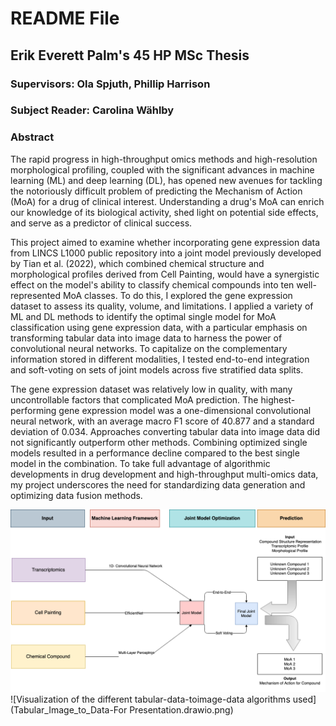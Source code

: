 # README File
## Erik Everett Palm's 45 HP MSc Thesis
### Supervisors: Ola Spjuth, Phillip Harrison
### Subject Reader: Carolina Wählby
### Abstract
The rapid progress in high-throughput omics methods and high-resolution morphological profiling, coupled with the significant advances in machine learning (ML) and deep learning (DL), has opened new avenues for tackling the notoriously difficult problem of predicting the Mechanism of Action (MoA) for a drug of clinical interest. Understanding a drug's MoA can enrich our knowledge of its biological activity, shed light on potential side effects, and serve as a predictor of clinical success.

This project aimed to examine whether incorporating gene expression data from LINCS L1000 public repository into a joint model previously developed by Tian et al. (2022), which combined chemical structure and morphological profiles derived from Cell Painting, would have a synergistic effect on the model's ability to classify chemical compounds into ten well-represented MoA classes. To do this, I explored the gene expression dataset to assess its quality, volume, and limitations. I applied a variety of ML and DL methods to identify the optimal single model for MoA classification using gene expression data, with a particular emphasis on transforming tabular data into image data to harness the power of convolutional neural networks. To capitalize on the complementary information stored in different modalities, I tested end-to-end integration and soft-voting on sets of joint models across five stratified data splits.

The gene expression dataset was relatively low in quality, with many uncontrollable factors that complicated MoA prediction. The highest-performing gene expression model was a one-dimensional convolutional neural network, with an average macro F1 score of 40.877 and a standard deviation of 0.034. Approaches converting tabular data into image data did not significantly outperform other methods. Combining optimized single models resulted in a performance decline compared to the best single model in the combination. To take full advantage of algorithmic developments in drug development and high-throughput multi-omics data, my project underscores the need for standardizing data generation and optimizing data fusion methods.

![Visual Summary of the project](Algorithm_Rep-Page-2.drawio.png)
![Visualization of the different tabular-data-toimage-data algorithms used](Tabular_Image_to_Data-For Presentation.drawio.png)